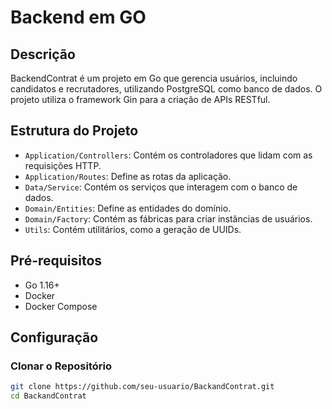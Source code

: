 # Backend em GO

## Descrição
BackendContrat é um projeto em Go que gerencia usuários, incluindo candidatos e recrutadores, utilizando PostgreSQL como banco de dados. O projeto utiliza o framework Gin para a criação de APIs RESTful.

## Estrutura do Projeto
- `Application/Controllers`: Contém os controladores que lidam com as requisições HTTP.
- `Application/Routes`: Define as rotas da aplicação.
- `Data/Service`: Contém os serviços que interagem com o banco de dados.
- `Domain/Entities`: Define as entidades do domínio.
- `Domain/Factory`: Contém as fábricas para criar instâncias de usuários.
- `Utils`: Contém utilitários, como a geração de UUIDs.

## Pré-requisitos
- Go 1.16+
- Docker
- Docker Compose

## Configuração

### Clonar o Repositório
```sh
git clone https://github.com/seu-usuario/BackandContrat.git
cd BackandContrat
